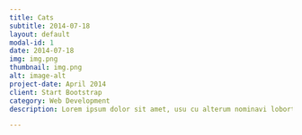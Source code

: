 ```yaml
---
title: Cats
subtitle: 2014-07-18
layout: default
modal-id: 1
date: 2014-07-18
img: img.png
thumbnail: img.png
alt: image-alt
project-date: April 2014
client: Start Bootstrap
category: Web Development
description: Lorem ipsum dolor sit amet, usu cu alterum nominavi lobortis. At duo novum diceret. Tantas apeirian vix et, usu sanctus postulant inciderint ut, populo diceret necessitatibus in vim. Cu eum dicam feugiat noluisse.

---
```

